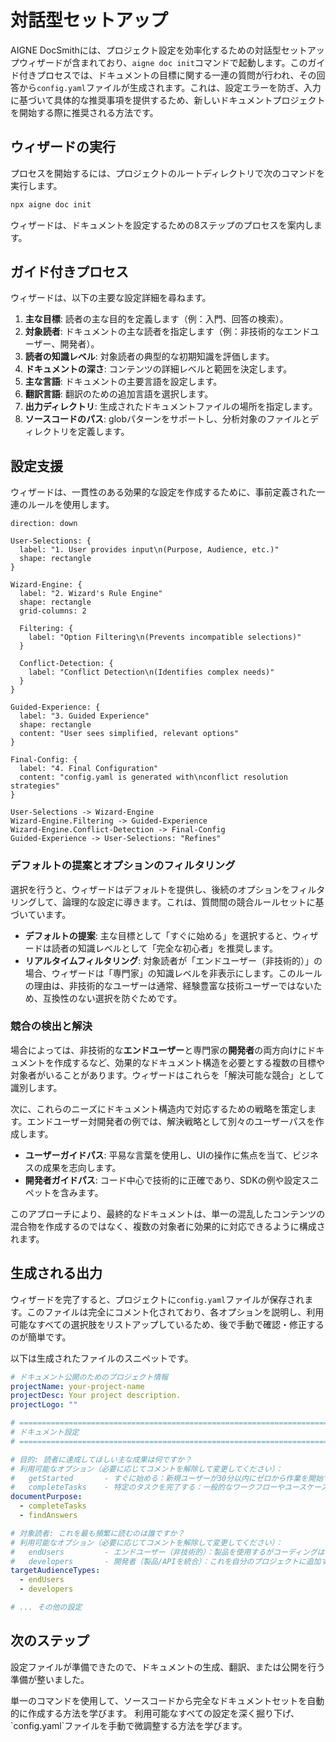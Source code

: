 # 対話型セットアップ

AIGNE DocSmithには、プロジェクト設定を効率化するための対話型セットアップウィザードが含まれており、`aigne doc init`コマンドで起動します。このガイド付きプロセスでは、ドキュメントの目標に関する一連の質問が行われ、その回答から`config.yaml`ファイルが生成されます。これは、設定エラーを防ぎ、入力に基づいて具体的な推奨事項を提供するため、新しいドキュメントプロジェクトを開始する際に推奨される方法です。

## ウィザードの実行

プロセスを開始するには、プロジェクトのルートディレクトリで次のコマンドを実行します。

```bash aigne doc init icon=lucide:sparkles
npx aigne doc init
```

ウィザードは、ドキュメントを設定するための8ステップのプロセスを案内します。

## ガイド付きプロセス

ウィザードは、以下の主要な設定詳細を尋ねます。

1.  **主な目標**: 読者の主な目的を定義します（例：入門、回答の検索）。
2.  **対象読者**: ドキュメントの主な読者を指定します（例：非技術的なエンドユーザー、開発者）。
3.  **読者の知識レベル**: 対象読者の典型的な初期知識を評価します。
4.  **ドキュメントの深さ**: コンテンツの詳細レベルと範囲を決定します。
5.  **主な言語**: ドキュメントの主要言語を設定します。
6.  **翻訳言語**: 翻訳のための追加言語を選択します。
7.  **出力ディレクトリ**: 生成されたドキュメントファイルの場所を指定します。
8.  **ソースコードのパス**: globパターンをサポートし、分析対象のファイルとディレクトリを定義します。

## 設定支援

ウィザードは、一貫性のある効果的な設定を作成するために、事前定義された一連のルールを使用します。

```d2
direction: down

User-Selections: {
  label: "1. User provides input\n(Purpose, Audience, etc.)"
  shape: rectangle
}

Wizard-Engine: {
  label: "2. Wizard's Rule Engine"
  shape: rectangle
  grid-columns: 2

  Filtering: {
    label: "Option Filtering\n(Prevents incompatible selections)"
  }

  Conflict-Detection: {
    label: "Conflict Detection\n(Identifies complex needs)"
  }
}

Guided-Experience: {
  label: "3. Guided Experience"
  shape: rectangle
  content: "User sees simplified, relevant options"
}

Final-Config: {
  label: "4. Final Configuration"
  content: "config.yaml is generated with\nconflict resolution strategies"
}

User-Selections -> Wizard-Engine
Wizard-Engine.Filtering -> Guided-Experience
Wizard-Engine.Conflict-Detection -> Final-Config
Guided-Experience -> User-Selections: "Refines"
```

### デフォルトの提案とオプションのフィルタリング

選択を行うと、ウィザードはデフォルトを提供し、後続のオプションをフィルタリングして、論理的な設定に導きます。これは、質問間の競合ルールセットに基づいています。

-   **デフォルトの提案**: 主な目標として「すぐに始める」を選択すると、ウィザードは読者の知識レベルとして「完全な初心者」を推奨します。
-   **リアルタイムフィルタリング**: 対象読者が「エンドユーザー（非技術的）」の場合、ウィザードは「専門家」の知識レベルを非表示にします。このルールの理由は、非技術的なユーザーは通常、経験豊富な技術ユーザーではないため、互換性のない選択を防ぐためです。

### 競合の検出と解決

場合によっては、非技術的な**エンドユーザー**と専門家の**開発者**の両方向けにドキュメントを作成するなど、効果的なドキュメント構造を必要とする複数の目標や対象者がいることがあります。ウィザードはこれらを「解決可能な競合」として識別します。

次に、これらのニーズにドキュメント構造内で対応するための戦略を策定します。エンドユーザー対開発者の例では、解決戦略として別々のユーザーパスを作成します。

-   **ユーザーガイドパス**: 平易な言葉を使用し、UIの操作に焦点を当て、ビジネスの成果を志向します。
-   **開発者ガイドパス**: コード中心で技術的に正確であり、SDKの例や設定スニペットを含みます。

このアプローチにより、最終的なドキュメントは、単一の混乱したコンテンツの混合物を作成するのではなく、複数の対象者に効果的に対応できるように構成されます。

## 生成される出力

ウィザードを完了すると、プロジェクトに`config.yaml`ファイルが保存されます。このファイルは完全にコメント化されており、各オプションを説明し、利用可能なすべての選択肢をリストアップしているため、後で手動で確認・修正するのが簡単です。

以下は生成されたファイルのスニペットです。

```yaml config.yaml icon=logos:yaml
# ドキュメント公開のためのプロジェクト情報
projectName: your-project-name
projectDesc: Your project description.
projectLogo: ""

# =============================================================================
# ドキュメント設定
# =============================================================================

# 目的: 読者に達成してほしい主な成果は何ですか？
# 利用可能なオプション（必要に応じてコメントを解除して変更してください）：
#   getStarted       - すぐに始める：新規ユーザーが30分以内にゼロから作業を開始できるように支援します
#   completeTasks    - 特定のタスクを完了する：一般的なワークフローやユースケースをユーザーに案内します
documentPurpose:
  - completeTasks
  - findAnswers

# 対象読者: これを最も頻繁に読むのは誰ですか？
# 利用可能なオプション（必要に応じてコメントを解除して変更してください）：
#   endUsers         - エンドユーザー（非技術的）：製品を使用するがコーディングはしない人々
#   developers       - 開発者（製品/APIを統合）：これを自分のプロジェクトに追加するエンジニア
targetAudienceTypes:
  - endUsers
  - developers

# ... その他の設定
```

## 次のステップ

設定ファイルが準備できたので、ドキュメントの生成、翻訳、または公開を行う準備が整いました。

<x-cards>
  <x-card data-title="ドキュメントの生成" data-icon="lucide:play-circle" data-href="/features/generate-documentation">
    単一のコマンドを使用して、ソースコードから完全なドキュメントセットを自動的に作成する方法を学びます。
  </x-card>
  <x-card data-title="設定ガイド" data-icon="lucide:settings" data-href="/configuration">
    利用可能なすべての設定を深く掘り下げ、`config.yaml`ファイルを手動で微調整する方法を学びます。
  </x-card>
</x-cards>